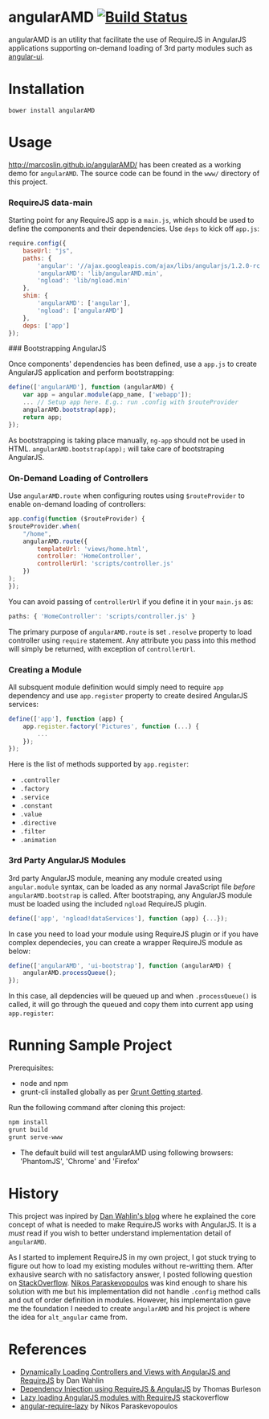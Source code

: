 angularAMD  [![Build Status](https://travis-ci.org/marcoslin/angularAMD.png)](https://travis-ci.org/marcoslin/angularAMD)
==========
angularAMD is an utility that facilitate the use of RequireJS in AngularJS applications supporting on-demand loading
of 3rd party modules such as [angular-ui](git@github.com:marcoslin/bower-angularAMD.git).

Installation
==========
    bower install angularAMD

Usage
==========

http://marcoslin.github.io/angularAMD/ has been created as a working demo for `angularAMD`.  The source code
can be found in the `www/` directory of this project.

### RequireJS data-main

Starting point for any RequireJS app is a `main.js`, which should be used to define the components and their dependencies.  Use `deps` to kick off `app.js`:

```Javascript
require.config({
    baseUrl: "js",
    paths: {
        'angular': '//ajax.googleapis.com/ajax/libs/angularjs/1.2.0-rc.2/angular.min',
        'angularAMD': 'lib/angularAMD.min',
        'ngload': 'lib/ngload.min'
    },
    shim: {
        'angularAMD': ['angular'],
        'ngload': ['angularAMD']
    },    
    deps: ['app']
});
```

### Bootstrapping AngularJS

Once components' dependencies has been defined, use a `app.js` to create AngularJS application and perform bootstrapping:

```Javascript
define(['angularAMD'], function (angularAMD) {
    var app = angular.module(app_name, ['webapp']);
    ... // Setup app here. E.g.: run .config with $routeProvider
    angularAMD.bootstrap(app);
    return app;
});
```

As bootstrapping is taking place manually, `ng-app` should not be used in HTML.  `angularAMD.bootstrap(app);` will take care of bootstraping AngularJS.

### On-Demand Loading of Controllers

Use `angularAMD.route` when configuring routes using `$routeProvider` to enable on-demand loading of controllers:

```Javascript
app.config(function ($routeProvider) {
$routeProvider.when(
    "/home",
    angularAMD.route({
        templateUrl: 'views/home.html',
        controller: 'HomeController',
        controllerUrl: 'scripts/controller.js'
    })
);
});
```

You can avoid passing of `controllerUrl` if you define it in your `main.js` as:

```Javascript
paths: { 'HomeController': 'scripts/controller.js' }
```

The primary purpose of `angularAMD.route` is set `.resolve` property to load controller using `require` statement.
Any attribute you pass into this method will simply be returned, with exception of `controllerUrl`. 


### Creating a Module

All subsquent module definition would simply need to require `app` dependency and use `app.register` property to create
desired AngularJS services:

```Javascript
define(['app'], function (app) {
    app.register.factory('Pictures', function (...) {
        ...
    });
});
```

Here is the list of methods supported by `app.register`:

* `.controller`
* `.factory`
* `.service`
* `.constant`
* `.value`
* `.directive`
* `.filter`
* `.animation`

### 3rd Party AngularJS Modules

3rd party AngularJS module, meaning any module created using `angular.module` syntax, can be loaded as any normal JavaScript file *before* `angularAMD.bootstrap` is called.  After bootstraping, any AngularJS module must be loaded using the included `ngload` RequireJS plugin.

```Javascript
define(['app', 'ngload!dataServices'], function (app) {...});
```

In case you need to load your module using RequireJS plugin or if you have complex dependecies, you can create a wrapper RequireJS module as below:

```Javascript
define(['angularAMD', 'ui-bootstrap'], function (angularAMD) {
    angularAMD.processQueue();
});
```

In this case, all depdencies will be queued up and when `.processQueue()` is called, it will go through the queued and copy them into current app using `app.register`:


Running Sample Project
==========

Prerequisites:
* node and npm
* grunt-cli installed globally as per [Grunt Getting started](http://gruntjs.com/getting-started).

Run the following command after cloning this project:

```bash
npm install
grunt build
grunt serve-www
```
* The default build will test angularAMD using following browsers: 'PhantomJS', 'Chrome' and 'Firefox'

History
==========
This project was inpired by [Dan Wahlin's blog](http://weblogs.asp.net/dwahlin/archive/2013/05/22/dynamically-loading-controllers-and-views-with-angularjs-and-requirejs.aspx)
where he explained the core concept of what is needed to make RequireJS works with AngularJS.  It is a *must* read
if you wish to better understand implementation detail of `angularAMD`.

As I started to implement RequireJS in my own project, I got stuck trying to figure out how to load my existing modules
without re-writting them.  After exhausive search with no satisfactory answer, I posted following question on 
[StackOverflow](http://stackoverflow.com/questions/19134023/lazy-loading-angularjs-modules-with-requirejs).
[Nikos Paraskevopoulos](http://stackoverflow.com/users/2764255/nikos-paraskevopoulos) was kind enough to share his
solution with me but his implementation did not handle `.config` method calls and out of order definition in modules.
However, his implementation gave me the foundation I needed to create `angularAMD` and his project is where the idea
for `alt_angular` came from.


References
==========

* [Dynamically Loading Controllers and Views with AngularJS and RequireJS](http://weblogs.asp.net/dwahlin/archive/2013/05/22/dynamically-loading-controllers-and-views-with-angularjs-and-requirejs.aspx) by Dan Wahlin
* [Dependency Injection using RequireJS & AngularJS](http://solutionoptimist.com/2013/09/30/requirejs-angularjs-dependency-injection/) by Thomas Burleson
* [Lazy loading AngularJS modules with RequireJS](http://stackoverflow.com/questions/19134023/lazy-loading-angularjs-modules-with-requirejs) stackoverflow
* [angular-require-lazy](https://github.com/nikospara/angular-require-lazy) by Nikos Paraskevopoulos
